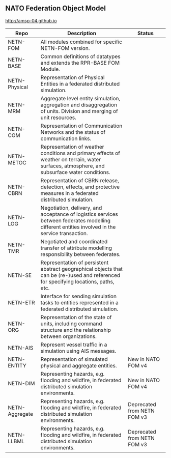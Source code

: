 ## NATO Federation Object Model

http://amsp-04.github.io

|Repo|Description|Status|
|---|---|---|
|NETN-FOM| All modules combined for specific NETN-FOM version.| |
|NETN-BASE| Common definitions of datatypes and extends the RPR-BASE FOM Module.| |
|NETN-Physical| Representation of Physical Entities in a federated distributed simulation.| |
|NETN-MRM| Aggregate level entity simulation, aggregation and disaggregation of units. Division and merging of unit resources.| |
|NETN-COM| Representation of Communication Networks and the status of communication links.||
|NETN-METOC| Representation of weather conditions and primary effects of weather on terrain, water surfaces, atmosphere, and subsurface water conditions.| |
|NETN-CBRN| Representation of CBRN release, detection, effects, and protective measures in a federated distributed simulation.| |
|NETN-LOG| Negotiation, delivery, and acceptance of logistics services between federates modelling different entities involved in the service transaction. | |
|NETN-TMR| Negotiated and coordinated transfer of attribute modelling responsibility between federates. | |
|NETN-SE| Representation of persistent abstract geographical objects that can be (re-)used and referenced for specifying locations, paths, etc. | |
|NETN-ETR| Interface for sending simulation tasks to entities represented in a federated distributed simulation.| |
|NETN-ORG| Representation of the state of units, including command structure and the relationship between organizations. | |
|NETN-AIS| Represent vessel traffic in a simulation using AIS messages.| |
|NETN-ENTITY| Representation of simulated physical and aggregate entities.|New in NATO FOM v4 |
|NETN-DIM| Representing hazards, e.g. flooding and wildfire, in federated distributed simulation environments.|New in NATO FOM v4|
|NETN-Aggregate| Representing hazards, e.g. flooding and wildfire, in federated distributed simulation environments.|Deprecated from NETN FOM v3|
|NETN-LLBML| Representing hazards, e.g. flooding and wildfire, in federated distributed simulation environments.|Deprecated from NETN FOM v3|
